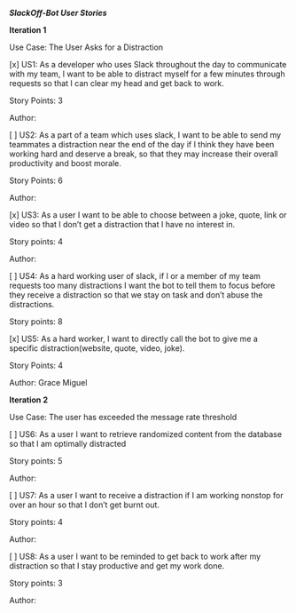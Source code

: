 ***SlackOff-Bot User Stories***

**Iteration 1**

Use Case: The User Asks for a Distraction

[x] US1: As a developer who uses Slack throughout the day to communicate with my team, I want to be able to distract myself for a few minutes through  requests so that I can clear my head and get back to work. 

Story Points: 3

Author:

[ ] US2: As a part of a team which uses slack, I want to be able to send my teammates a distraction near the end of the day if I think they have been working hard and deserve a break, so that they may increase their overall productivity and boost morale. 

Story Points: 6

Author:

[x] US3: As a user I want to be able to choose between a joke, quote, link or video so that I don’t get a distraction that I have no interest in. 

Story points: 4

Author:

[ ] US4: As a hard working user of slack, if I or a member of my team requests too many distractions I want the bot to tell them to focus before they receive a distraction so that we stay on task and don’t abuse the distractions.

Story points: 8

[x] US5: As a hard worker, I want to directly call the bot to give me a specific distraction(website, quote, video, joke).

Story Points: 4

Author: Grace Miguel

**Iteration 2**
 
Use Case: The user has exceeded the message rate threshold

[ ] US6: As a user I want to retrieve randomized content from the database so that I am optimally distracted

Story points: 5

Author:

[ ] US7: As a user I want to receive a distraction if I am working nonstop for over an hour so that I don’t get burnt out.

Story points: 4

Author:

[ ] US8: As a user I want to be reminded to get back to work after my distraction so that I stay productive and get my work done.

Story points: 3

Author:
